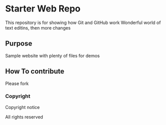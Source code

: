 # Starter Web Repo

This repository is for showing how Git and GitHub work
Wonderful world of text editins, then more changes

## Purpose

Sample website with plenty of files for demos

## How To contribute
Please fork

### Copyright

Copyright notice

All rights reserved